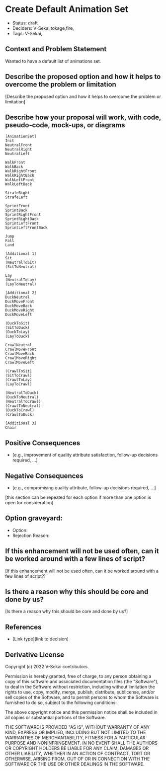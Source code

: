 # Create Default Animation Set

- Status: draft <!-- draft | rejected | accepted | deprecated | superseded by -->
- Deciders: V-Sekai,tokage,fire,
- Tags: V-Sekai,

## Context and Problem Statement

Wanted to have a default list of animations set.

## Describe the proposed option and how it helps to overcome the problem or limitation

[Describe the proposed option and how it helps to overcome the problem or limitation]

## Describe how your proposal will work, with code, pseudo-code, mock-ups, or diagrams
```
[AnimationSet]
Init
NeutralFront
NeutralRight
NeutralLeft

WalkFront
WalkBack
WalkRightFront
WalkRightBack
WalkLeftFront
WalkLeftBack

StrafeRight
StrafeLeft

SprintFront
SprintBack
SprintRightFront
SprintRightBack
SprintLeftFront
SprintLeftFrontBack

Jump
Fall
Land

[Additional 1]
Sit
(NeutralToSit)
(SitToNeutral)

Lay
(NeutralToLay)
(LayToNeutral)

[Additional 2]
DuckNeutral
DuckMoveFront
DuckMoveBack
DuckMoveRight
DuckMoveLeft

(DuckToSit)
(SitToDuck)
(DuckToLay)
(LayToDuck)

CrawlNeutral
CrawlMoveFront
CrawlMoveBack
CrawlMoveRight
CrawlMoveLeft

(CrawlToSit)
(SitToCrawl)
(CrawlToLay)
(LayToCrawl)

(NeutralToDuck)
(DuckToNeutral)
(NeutralToCrawl)
(CrawlToNeutral)
(DuckToCrawl)
(CrawlToDuck)

[Additional 3]
Chair
```
## Positive Consequences <!-- optional -->

- [e.g., improvement of quality attribute satisfaction, follow-up decisions required, …]

## Negative Consequences <!-- optional -->

- [e.g., compromising quality attribute, follow-up decisions required, …]

[this section can be repeated for each option if more than one option is open for consideration]

## Option graveyard: <!-- same as above -->

- Option: <!-- [List the proposed options no longer open for consideration.] -->
- Rejection Reason: <!-- [List the reasons for the rejection: (the Bad traits)] -->

## If this enhancement will not be used often, can it be worked around with a few lines of script?

[If this enhancement will not be used often, can it be worked around with a few lines of script?]

## Is there a reason why this should be core and done by us?

[Is there a reason why this should be core and done by us?]

## References <!-- optional and numbers of links can vary -->

- [Link type](link to decision) <!-- example: Refined by [xxx](yyyymmdd-xxx.md) -->

## Derivative License

Copyright (c) 2022 V-Sekai contributors.

Permission is hereby granted, free of charge, to any person obtaining a copy
of this software and associated documentation files (the "Software"), to deal
in the Software without restriction, including without limitation the rights
to use, copy, modify, merge, publish, distribute, sublicense, and/or sell
copies of the Software, and to permit persons to whom the Software is
furnished to do so, subject to the following conditions:

The above copyright notice and this permission notice shall be included in all
copies or substantial portions of the Software.

THE SOFTWARE IS PROVIDED "AS IS", WITHOUT WARRANTY OF ANY KIND, EXPRESS OR
IMPLIED, INCLUDING BUT NOT LIMITED TO THE WARRANTIES OF MERCHANTABILITY,
FITNESS FOR A PARTICULAR PURPOSE AND NONINFRINGEMENT. IN NO EVENT SHALL THE
AUTHORS OR COPYRIGHT HOLDERS BE LIABLE FOR ANY CLAIM, DAMAGES OR OTHER
LIABILITY, WHETHER IN AN ACTION OF CONTRACT, TORT OR OTHERWISE, ARISING FROM,
OUT OF OR IN CONNECTION WITH THE SOFTWARE OR THE USE OR OTHER DEALINGS IN THE
SOFTWARE.
